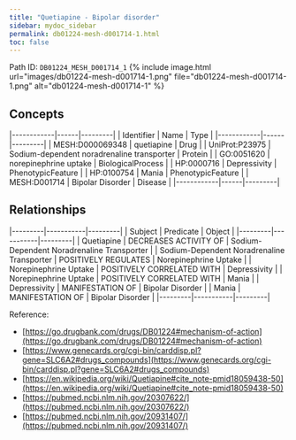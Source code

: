 ```yaml
---
title: "Quetiapine - Bipolar disorder"
sidebar: mydoc_sidebar
permalink: db01224-mesh-d001714-1.html
toc: false 
---
```



Path ID: `DB01224_MESH_D001714_1`
{% include image.html url="images/db01224-mesh-d001714-1.png" file="db01224-mesh-d001714-1.png" alt="db01224-mesh-d001714-1" %}

## Concepts

|------------|------|---------|
| Identifier | Name | Type    |
|------------|------|---------|
| MESH:D000069348 | quetiapine | Drug |
| UniProt:P23975 | Sodium-dependent noradrenaline transporter | Protein |
| GO:0051620 | norepinephrine uptake | BiologicalProcess |
| HP:0000716 | Depressivity | PhenotypicFeature |
| HP:0100754 | Mania | PhenotypicFeature |
| MESH:D001714 | Bipolar Disorder | Disease |
|------------|------|---------|

## Relationships

|---------|-----------|---------|
| Subject | Predicate | Object  |
|---------|-----------|---------|
| Quetiapine | DECREASES ACTIVITY OF | Sodium-Dependent Noradrenaline Transporter |
| Sodium-Dependent Noradrenaline Transporter | POSITIVELY REGULATES | Norepinephrine Uptake |
| Norepinephrine Uptake | POSITIVELY CORRELATED WITH | Depressivity |
| Norepinephrine Uptake | POSITIVELY CORRELATED WITH | Mania |
| Depressivity | MANIFESTATION OF | Bipolar Disorder |
| Mania | MANIFESTATION OF | Bipolar Disorder |
|---------|-----------|---------|

Reference: 
  - [https://go.drugbank.com/drugs/DB01224#mechanism-of-action](https://go.drugbank.com/drugs/DB01224#mechanism-of-action)
  - [https://www.genecards.org/cgi-bin/carddisp.pl?gene=SLC6A2#drugs_compounds](https://www.genecards.org/cgi-bin/carddisp.pl?gene=SLC6A2#drugs_compounds)
  - [https://en.wikipedia.org/wiki/Quetiapine#cite_note-pmid18059438-50](https://en.wikipedia.org/wiki/Quetiapine#cite_note-pmid18059438-50)
  - [https://pubmed.ncbi.nlm.nih.gov/20307622/](https://pubmed.ncbi.nlm.nih.gov/20307622/)
  - [https://pubmed.ncbi.nlm.nih.gov/20931407/](https://pubmed.ncbi.nlm.nih.gov/20931407/)
